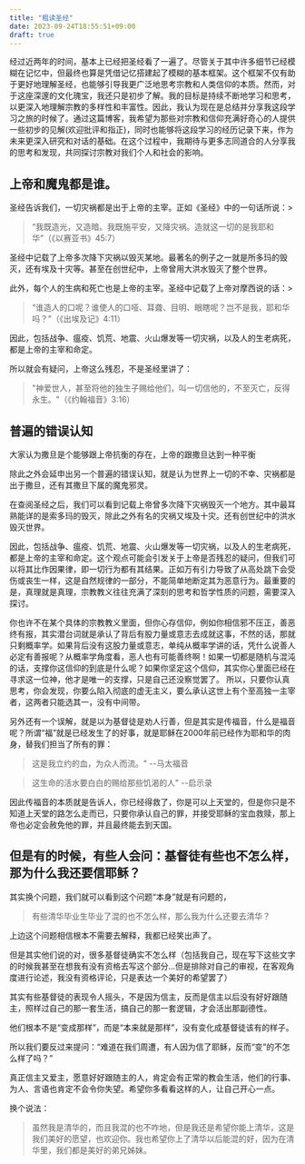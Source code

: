 ```yaml
---
title: "粗读圣经"
date: 2023-09-24T18:55:51+09:00
draft: true
---
```



经过近两年的时间，基本上已经把圣经看了一遍了。尽管关于其中许多细节已经模糊在记忆中，但最终也算是凭借记忆搭建起了模糊的基本框架。这个框架不仅有助于更好地理解圣经，也能够引导我更广泛地思考宗教和人类信仰的本质。然而，对于这座深邃的文化瑰宝，我还只是初步了解。我的目标是持续不断地学习和思考，以更深入地理解宗教的多样性和丰富性。因此，我认为现在是总结并分享我这段学习之旅的时候了。通过这篇博客，我希望为那些对宗教和信仰充满好奇心的人提供一些初步的见解(欢迎批评和指正)，同时也能够将这段学习的经历记录下来，作为未来更深入研究和对话的基础。在这个过程中，我期待与更多志同道合的人分享我的思考和发现，共同探讨宗教对我们个人和社会的影响。

## 上帝和魔鬼都是谁。

圣经告诉我们，一切灾祸都是出于上帝的主宰。正如《圣经》中的一句话所说：>
>“我既造光，又造暗。我既施平安，又降灾祸。造就这一切的是我耶和华”（《以赛亚书》45:7）

圣经中记载了上帝多次降下灾祸以毁灭某地。最著名的例子之一就是所多玛的毁灭，还有埃及十灾等。甚至在创世纪中，上帝曾用大洪水毁灭了整个世界。

此外，每个人的生病和死亡也是上帝的主宰。圣经中记载了上帝对摩西说的话：>
>“谁造人的口呢？谁使人的口哑、耳聋、目明、眼瞎呢？岂不是我，耶和华吗？”（《出埃及记》4:11）

因此，包括战争、瘟疫、饥荒、地震、火山爆发等一切灾祸，以及人的生老病死，都是上帝的主宰和命定。

所以就会有疑问，上帝这么残忍，不是圣经里讲了：
>"神爱世人，甚至将他的独生子赐给他们，叫一切信他的，不至灭亡，反得永生。"（《约翰福音》3:16）

## 普遍的错误认知 
大家认为撒旦是个能够跟上帝抗衡的存在，上帝的跟撒旦达到一种平衡

除此之外会延申出另一个普遍的错误认知，就是认为世界上一切的不幸、灾祸都是出于撒旦，还有其撒旦下属的魔鬼邪灵。

在查阅圣经之后，我们可以看到记载上帝曾多次降下灾祸毁灭一个地方。其中最耳熟能详的是索多玛的毁灭，除此之外有名的灾祸又埃及十灾。还有创世纪中的洪水毁灭世界。

因此，包括战争、瘟疫、饥荒、地震、火山爆发等一切灾祸，以及人的生老病死，都是上帝的主宰和命定。这个观点可能会引发关于上帝是否残忍的疑问，但我们可以将其比作因果律，即一切行为都有其结果。正如万有引力导致了从高处跳下会受伤或丧生一样，这是自然规律的一部分，不能简单地断定其为恶意行为。最重要的是，真理就是真理，宗教教义往往充满了深刻的思考和哲学性质的问题，需要深入探讨。

你也许不在某个具体的宗教教义里面，但你心存信仰，例如你相信邪不压正，善恶终有报，其实潜台词就是承认了背后有股力量或意志去成就这事，不然的话，那就只剩概率学。
​
如果背后没有这股力量或意志，单纯从概率学讲的话，凭什么说善人必定有善报呢？从概率学角度看，恶人也有可能善终啊！如果一切都是随机与混沌的话，支撑你这信仰的到底是什么呢？
​
如果你坚定这个信仰，其实你心里面已经在寻求这一位神，他才是唯一的支撑，只是自己还没察觉罢了。
所以，只要你认真思考，你会发现，你要么陷入彻底的虚无主义，要么承认这世上有个至高独一主宰者，这两者只能选其一，没有中间带。

另外还有一个误解，就是以为基督徒是劝人行善，但是其实是传福音，什么是福音呢？所谓“福”就是已经发生了的好事，就是耶稣在2000年前已经作为耶和华的肉身，替我们担当了所有的罪：
> 这是我立约的血，为众人而流。" --马太福音

> 这生命的活水要白白的赐给那些饥渴的人" --启示录

因此传福音的本质就是告诉人，你已经得救了，你是可以上天堂的，但是你只是不知道上天堂的路怎么走而已，只要你承认自己的罪，并接受耶稣的宝血救赎，那上帝也必定会赦免他的罪，并且最终能去到天国。

## 但是有的时候，有些人会问：基督徒有些也不怎么样，那为什么我还要信耶稣？

其实换个问题，我们就可以看到这个问题“本身”就是有问题的，
> 有些清华毕业生毕业了混的也不怎么样，那么我为什么还要去清华？

上边这个问题相信根本不需要去解释，我都已经笑出声了。

但是其实他们说的对，很多基督徒确实不怎么样（包括我自己，现在写下这些文字的时候我甚至在想我有没有资格去写这个部分...但是排除对自己的审视，在客观角度进行论述，我没有资格评论，只是表达一个美好的希望罢了）

其实有些基督徒的表现令人摇头，不是因为信主，反而是信主以后没有好好跟随主，照样过自己的那一套生活，搞自己的那一套逻辑，才会活出那副德性。

他们根本不是“变成那样”，而是“本来就是那样”，没有变化成基督徒该有的样子。

所以我们要反过来提问：“难道在我们周遭，有人因为信了耶稣，反而“变”的不怎么样了吗？”

真正信主又爱主，愿意好好跟随主的人，肯定会有正常的教会生活，他们的行事、为人、言语也肯定不会令你失望。希望你多看看这样的人，让自己开心一点。

换个说法：
>虽然我是清华的，而且我混的也不咋地，但是我还是希望你能上清华，这是我们美好的愿望，也欢迎你。我也希望你上了清华以后能混的好，因为在清华里，我们都是美好的弟兄姊妹。